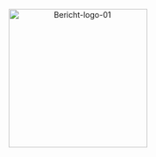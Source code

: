 <p align="center">
  <img src="https://github.com/user-attachments/assets/46c2279a-9eea-4771-9342-1a1ccf6dab46" alt="Bericht-logo-01" width="250"/>
</p>
